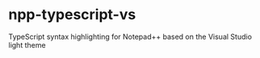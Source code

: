 # npp-typescript-vs
TypeScript syntax highlighting for Notepad++ based on the Visual Studio light theme
